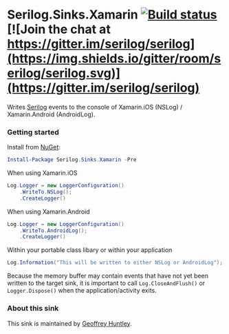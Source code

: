 # Serilog.Sinks.Xamarin [![Build status](https://ci.appveyor.com/api/projects/status/8iy9owuib92gvtix?svg=true)](https://ci.appveyor.com/project/serilog/serilog-sinks-xamarin) [![Join the chat at https://gitter.im/serilog/serilog](https://img.shields.io/gitter/room/serilog/serilog.svg)](https://gitter.im/serilog/serilog)

Writes [Serilog](https://serilog.net) events to the console of Xamarin.iOS (NSLog) / Xamarin.Android (AndroidLog).

### Getting started

Install from [NuGet](https://nuget.org/packages/serilog.sinks.xamarin):

```powershell
Install-Package Serilog.Sinks.Xamarin -Pre
```

When using Xamarin.iOS

```csharp
Log.Logger = new LoggerConfiguration()
    .WriteTo.NSLog();
    .CreateLogger()
```

When using Xamarin.Android


```csharp
Log.Logger = new LoggerConfiguration()
    .WriteTo.AndroidLog();
    .CreateLogger()
```

Within your portable class libary or within your application

```csharp
Log.Information("This will be written to either NSLog or AndroidLog");

```

Because the memory buffer may contain events that have not yet been written to the target sink, it is important to call `Log.CloseAndFlush()` or `Logger.Dispose()` when the application/activity exits.

### About this sink

This sink is maintained by [Geoffrey Huntley](https://ghuntley.com/).
